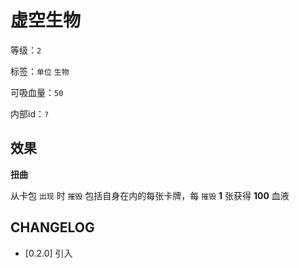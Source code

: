 # 虚空生物

等级：`2`

标签：`单位` `生物`

可吸血量：`50`

内部id：`?`

## 效果

**扭曲**

从卡包 `出现` 时 `摧毁` 包括自身在内的每张卡牌，每 `摧毁` **1** 张获得 **100** 血液

## CHANGELOG

- [0.2.0] 引入
